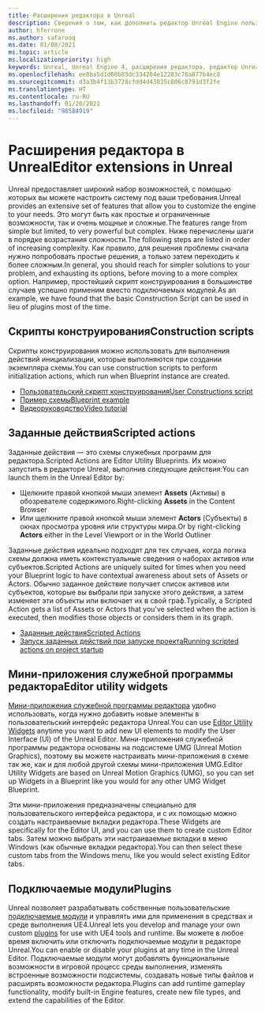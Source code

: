 ```yaml
---
title: Расширения редактора в Unreal
description: Сведения о том, как дополнить редактор Unreal Engine пользовательскими скриптами, заданными действиями и мини-приложениями служебных программ.
author: hferrone
ms.author: safarooq
ms.date: 01/08/2021
ms.topic: article
ms.localizationpriority: high
keywords: Unreal, Unreal Engine 4, расширения редактора, редактор Unreal, UE4, HoloLens, HoloLens 2, смешанная реальность, разработка, документация, руководства, функции, гарнитура смешанной реальности, гарнитура Windows Mixed Reality, гарнитура виртуальной реальности, перенос, обновление
ms.openlocfilehash: ee0ba5d1d60b83dc334204e12283c76a877b4ec8
ms.sourcegitcommit: d3a3b4f13b3728cfdd4d43035c806c0791d3f2fe
ms.translationtype: HT
ms.contentlocale: ru-RU
ms.lasthandoff: 01/20/2021
ms.locfileid: "98584919"
---
```

# <a name="editor-extensions-in-unreal"></a><span data-ttu-id="ca2a6-104">Расширения редактора в Unreal</span><span class="sxs-lookup"><span data-stu-id="ca2a6-104">Editor extensions in Unreal</span></span>

<span data-ttu-id="ca2a6-105">Unreal предоставляет широкий набор возможностей, с помощью которых вы можете настроить систему под ваши требования.</span><span class="sxs-lookup"><span data-stu-id="ca2a6-105">Unreal provides an extensive set of features that allow you to customize the engine to your needs.</span></span> <span data-ttu-id="ca2a6-106">Это могут быть как простые и ограниченные возможности, так и очень мощные и сложные.</span><span class="sxs-lookup"><span data-stu-id="ca2a6-106">The features range from simple but limited, to very powerful but complex.</span></span> <span data-ttu-id="ca2a6-107">Ниже перечислены шаги в порядке возрастания сложности.</span><span class="sxs-lookup"><span data-stu-id="ca2a6-107">The following steps are listed in order of increasing complexity.</span></span> <span data-ttu-id="ca2a6-108">Как правило, для решения проблемы сначала нужно попробовать простые решения, а только затем переходить к более сложным.</span><span class="sxs-lookup"><span data-stu-id="ca2a6-108">In general, you should reach for simpler solutions to your problem, and exhausting its options, before moving to a more complex option.</span></span> <span data-ttu-id="ca2a6-109">Например, простейший скрипт конструирования в большинстве случаев успешно применим вместо подключаемых модулей.</span><span class="sxs-lookup"><span data-stu-id="ca2a6-109">As an example, we have found that the basic Construction Script can be used in lieu of plugins most of the time.</span></span> 

<!-- Also, engine modification should be a last resort, as it is not only complex, but integrating changes back into the engine for simple work-around can take a disproportionately long time. -->

## <a name="construction-scripts"></a><span data-ttu-id="ca2a6-110">Скрипты конструирования</span><span class="sxs-lookup"><span data-stu-id="ca2a6-110">Construction scripts</span></span>

<span data-ttu-id="ca2a6-111">Скрипты конструирования можно использовать для выполнения действий инициализации, которые выполняются при создании экземпляра схемы.</span><span class="sxs-lookup"><span data-stu-id="ca2a6-111">You can use construction scripts to perform initialization actions, which run when Blueprint instance are created.</span></span>

* [<span data-ttu-id="ca2a6-112">Пользовательский скрипт конструирования</span><span class="sxs-lookup"><span data-stu-id="ca2a6-112">User Constructions script</span></span>](https://docs.unrealengine.com/ProgrammingAndScripting/Blueprints/UserGuide/UserConstructionScript/index.html)
* [<span data-ttu-id="ca2a6-113">Пример схемы</span><span class="sxs-lookup"><span data-stu-id="ca2a6-113">Blueprint example</span></span>](https://docs.unrealengine.com/Resources/ContentExamples/Blueprints/1_4/index.html)
* [<span data-ttu-id="ca2a6-114">Видеоруководство</span><span class="sxs-lookup"><span data-stu-id="ca2a6-114">Video tutorial</span></span>](https://www.youtube.com/watch?v=z1SD-d9yJmQ&ab_channel=UnrealEngine)

## <a name="scripted-actions"></a><span data-ttu-id="ca2a6-115">Заданные действия</span><span class="sxs-lookup"><span data-stu-id="ca2a6-115">Scripted actions</span></span>

<span data-ttu-id="ca2a6-116">Заданные действия — это схемы служебных программ для редактора.</span><span class="sxs-lookup"><span data-stu-id="ca2a6-116">Scripted Actions are Editor Utility Blueprints.</span></span> <span data-ttu-id="ca2a6-117">Их можно запустить в редакторе Unreal, выполнив следующие действия:</span><span class="sxs-lookup"><span data-stu-id="ca2a6-117">You can launch them in the Unreal Editor by:</span></span>
* <span data-ttu-id="ca2a6-118">Щелкните правой кнопкой мыши элемент **Assets** (Активы) в обозревателе содержимого.</span><span class="sxs-lookup"><span data-stu-id="ca2a6-118">Right-clicking **Assets** in the Content Browser</span></span>
* <span data-ttu-id="ca2a6-119">Или щелкните правой кнопкой мыши элемент **Actors** (Субъекты) в окнах просмотра уровня или структуры мира.</span><span class="sxs-lookup"><span data-stu-id="ca2a6-119">Or by right-clicking **Actors** either in the Level Viewport or in the World Outliner</span></span>

<span data-ttu-id="ca2a6-120">Заданные действия идеально подходят для тех случаев, когда логика схемы должна иметь контекстуальные сведения о наборах активов или субъектов.</span><span class="sxs-lookup"><span data-stu-id="ca2a6-120">Scripted Actions are uniquely suited for times when you need your Blueprint logic to have contextual awareness about sets of Assets or Actors.</span></span> <span data-ttu-id="ca2a6-121">Обычно заданное действие получает список активов или субъектов, которые вы выбрали при запуске этого действия, а затем изменяет эти объекты или включает их в свой граф.</span><span class="sxs-lookup"><span data-stu-id="ca2a6-121">Typically, a Scripted Action gets a list of Assets or Actors that you've selected when the action is executed, then modifies those objects or considers them in its graph.</span></span>

* [<span data-ttu-id="ca2a6-122">Заданные действия</span><span class="sxs-lookup"><span data-stu-id="ca2a6-122">Scripted Actions</span></span>](https://docs.unrealengine.com/ProductionPipelines/ScriptingAndAutomation/Blueprints/ScriptedActions/index.html)
* [<span data-ttu-id="ca2a6-123">Запуск заданных действий при запуске проекта</span><span class="sxs-lookup"><span data-stu-id="ca2a6-123">Running scripted actions on project startup</span></span>](https://docs.unrealengine.com/ProductionPipelines/ScriptingAndAutomation/Blueprints/StartupObjects/index.html)

## <a name="editor-utility-widgets"></a><span data-ttu-id="ca2a6-124">Мини-приложения служебной программы редактора</span><span class="sxs-lookup"><span data-stu-id="ca2a6-124">Editor utility widgets</span></span>

<span data-ttu-id="ca2a6-125">[Мини-приложения служебной программы редактора](https://docs.unrealengine.com/InteractiveExperiences/UMG/UserGuide/EditorUtilityWidgets/index.html) удобно использовать, когда нужно добавить новые элементы в пользовательский интерфейс редактора Unreal.</span><span class="sxs-lookup"><span data-stu-id="ca2a6-125">You can use [Editor Utility Widgets](https://docs.unrealengine.com/InteractiveExperiences/UMG/UserGuide/EditorUtilityWidgets/index.html) anytime you want to add new UI elements to modify the User Interface (UI) of the Unreal Editor.</span></span> <span data-ttu-id="ca2a6-126">Мини-приложения служебной программы редактора основаны на подсистеме UMG (Unreal Motion Graphics), поэтому вы можете настраивать мини-приложения в схеме так же, как и для любой другой схемы мини-приложения UMG.</span><span class="sxs-lookup"><span data-stu-id="ca2a6-126">Editor Utility Widgets are based on Unreal Motion Graphics (UMG), so you can set up Widgets in a Blueprint like you would for any other UMG Widget Blueprint.</span></span>

<span data-ttu-id="ca2a6-127">Эти мини-приложения предназначены специально для пользовательского интерфейса редактора, и с их помощью можно создать настраиваемые вкладки редактора.</span><span class="sxs-lookup"><span data-stu-id="ca2a6-127">These Widgets are specifically for the Editor UI, and you can use them to create custom Editor tabs.</span></span> <span data-ttu-id="ca2a6-128">Затем можно выбрать эти настраиваемые вкладки в меню Windows (как обычные вкладки редактора).</span><span class="sxs-lookup"><span data-stu-id="ca2a6-128">You can then select these custom tabs from the Windows menu, like you would select existing Editor tabs.</span></span>

## <a name="plugins"></a><span data-ttu-id="ca2a6-129">Подключаемые модули</span><span class="sxs-lookup"><span data-stu-id="ca2a6-129">Plugins</span></span>

<span data-ttu-id="ca2a6-130">Unreal позволяет разрабатывать собственные пользовательские [подключаемые модули](https://docs.unrealengine.com/ProductionPipelines/Plugins/index.html) и управлять ими для применения в средствах и среде выполнения UE4.</span><span class="sxs-lookup"><span data-stu-id="ca2a6-130">Unreal lets you develop and manage your own custom [plugins](https://docs.unrealengine.com/ProductionPipelines/Plugins/index.html) for use with UE4 tools and runtime.</span></span> <span data-ttu-id="ca2a6-131">Вы можете в любое время включить или отключить подключаемые модули в редакторе Unreal.</span><span class="sxs-lookup"><span data-stu-id="ca2a6-131">You can enable or disable your plugins at any time in the Unreal Editor.</span></span> <span data-ttu-id="ca2a6-132">Подключаемые модули могут добавлять функциональные возможности в игровой процесс среды выполнения, изменять встроенные возможности подсистемы, создавать новые типы файлов и расширять возможности редактора.</span><span class="sxs-lookup"><span data-stu-id="ca2a6-132">Plugins can add runtime gameplay functionality, modify built-in Engine features, create new file types, and extend the capabilities of the Editor.</span></span>

<!-- ## Engine modifications -->

